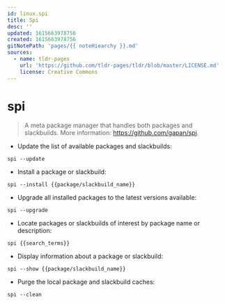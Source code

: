 ```yaml
---
id: linux.spi
title: Spi
desc: ''
updated: 1615663978756
created: 1615663978756
gitNotePath: 'pages/{{ noteHiearchy }}.md'
sources:
  - name: tldr-pages
    url: 'https://github.com/tldr-pages/tldr/blob/master/LICENSE.md'
    license: Creative Commons
---
```

# spi

> A meta package manager that handles both packages and slackbuilds.
> More information: <https://github.com/gapan/spi>.

- Update the list of available packages and slackbuilds:

`spi --update`

- Install a package or slackbuild:

`spi --install {{package/slackbuild_name}}`

- Upgrade all installed packages to the latest versions available:

`spi --upgrade`

- Locate packages or slackbuilds of interest by package name or description:

`spi {{search_terms}}`

- Display information about a package or slackbuild:

`spi --show {{package/slackbuild_name}}`

- Purge the local package and slackbuild caches:

`spi --clean`

